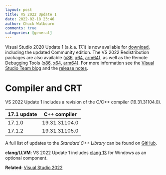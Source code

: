 ```yaml
---
layout: post
title: VS 2022 Update 1
date: 2022-02-18 23:46
author: Chuck Walbourn
comments: true
categories: [general]
---
```


Visual Studio 2020 Update 1 (a.k.a. 17.1) is now available for [download](https://visualstudio.microsoft.com/downloads/), including the updated Community edition. The VS 2022 Redistribution packages are also available ([x86](https://aka.ms/vs/17/release/VC_redist.x86.exe), [x64](https://aka.ms/vs/17/release/VC_redist.x64.exe), [arm64](https://aka.ms/vs/17/release/VC_redist.arm64.exe)), as well as the Remote Debugging Tools ([x86](https://aka.ms/vs/17/release/RemoteTools.x86ret.enu.exe), [x64](https://aka.ms/vs/17/release/RemoteTools.amd64ret.enu.exe), [arm64](https://aka.ms/vs/17/release/RemoteTools.arm64ret.enu.exe)). For more information see the [Visual Studio Team blog](https://devblogs.microsoft.com/visualstudio/visual-studio-2022-17-1-is-now-available/) and the [release notes](https://docs.microsoft.com/en-us/visualstudio/releases/2022/release-notes#17.1.0).

<!--more-->

<h1>Compiler and CRT</h1>

VS 2022 Update 1 includes a revision of the C/C++ compiler (19.31.31104.0).

17.1 update | C++ compiler
--|--
17.1.0 | 19.31.31104.0
17.1.2 | 19.31.31105.0

A full list of updates to the *Standard C++ Library* can be found on [GitHub](https://github.com/microsoft/STL/wiki/Changelog#vs-2022-171).

<strong>clang/LLVM</strong>: VS 2022 Update 1 includes [clang 13](https://releases.llvm.org/13.0.0/tools/clang/docs/ReleaseNotes.html) for Windows as an optional component.

<strong>Related</strong>: <a href="https://walbourn.github.io/visual-studio-2022/">Visual Studio 2022</a>

